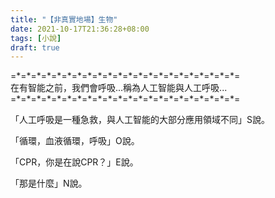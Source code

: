 ```yaml
---
title: "【非真實地場】生物"
date: 2021-10-17T21:36:28+08:00
tags: [小說]
draft: true
---
```


=\*=\*=\*=\*=\*=\*=\*=\*=\*=\*=\*=\*=\*=\*=\*=\*=\*=\*=\*=\*=\*=\*=  
在有智能之前，我們會呼吸...稱為人工智能與人工呼吸...    
=\*=\*=\*=\*=\*=\*=\*=\*=\*=\*=\*=\*=\*=\*=\*=\*=\*=\*=\*=\*=\*=\*=  

「人工呼吸是一種急救，與人工智能的大部分應用領域不同」S說。  

「循環，血液循環，呼吸」O說。  

「CPR，你是在說CPR？」E說。  

「那是什麼」N說。  